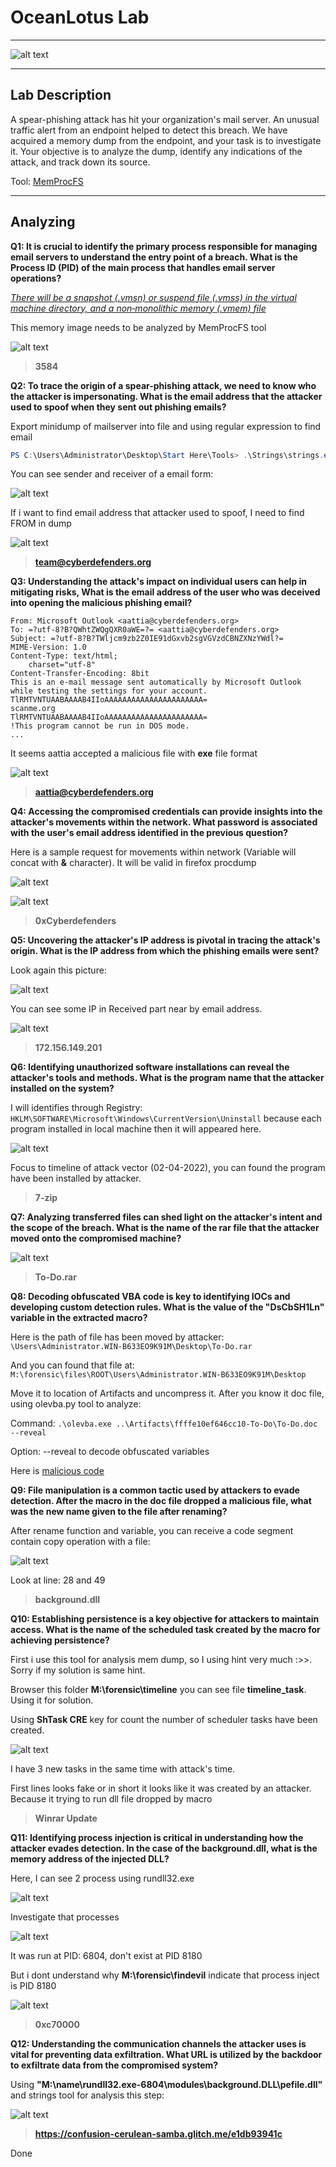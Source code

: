 # OceanLotus Lab
---
![alt text](image.png)

---
## Lab Description
A spear-phishing attack has hit your organization's mail server. An unusual traffic alert from an endpoint helped to detect this breach. We have acquired a memory dump from the endpoint, and your task is to investigate it. Your objective is to analyze the dump, identify any indications of the attack, and track down its source.

Tool:
[MemProcFS](https://github.com/ufrisk/MemProcFS)

---
## Analyzing
**Q1: It is crucial to identify the primary process responsible for managing email servers to understand the entry point of a breach. What is the Process ID (PID) of the main process that handles email server operations?**

[*There will be a snapshot (.vmsn) or suspend file (.vmss) in the virtual machine directory, and a non‐monolithic memory (.vmem) file*](https://knowledge.broadcom.com/external/article/181598/how-to-convert-a-vmware-virtual-machine.html)

This memory image needs to be analyzed by MemProcFS tool

![alt text](image-1.png)

> **3584**


**Q2: To trace the origin of a spear-phishing attack, we need to know who the attacker is impersonating. What is the email address that the attacker used to spoof when they sent out phishing emails?**

Export minidump of mailserver into file and using regular expression to find email
```powershell
PS C:\Users\Administrator\Desktop\Start Here\Tools> .\Strings\strings.exe -n 8 M:\name\hMailServer.ex-3584\minidump\minidump.dmp > mail_dump.txt
```

You can see sender and receiver of a email form:

![alt text](image-4.png)

If i want to find email address that attacker used to spoof, I need to find FROM in dump

![alt text](image-5.png)

> **team@cyberdefenders.org**

**Q3: Understanding the attack's impact on individual users can help in mitigating risks, What is the email address of the user who was deceived into opening the malicious phishing email?**

```
From: Microsoft Outlook <aattia@cyberdefenders.org>
To: =?utf-8?B?QWhtZWQgQXR0aWE=?= <aattia@cyberdefenders.org>
Subject: =?utf-8?B?TWljcm9zb2Z0IE91dGxvb2sgVGVzdCBNZXNzYWdl?=
MIME-Version: 1.0
Content-Type: text/html;
    charset="utf-8"
Content-Transfer-Encoding: 8bit
This is an e-mail message sent automatically by Microsoft Outlook while testing the settings for your account.
TlRMTVNTUAABAAAAB4IIoAAAAAAAAAAAAAAAAAAAAAA=
scanme.org
TlRMTVNTUAABAAAAB4IIoAAAAAAAAAAAAAAAAAAAAAA=
!This program cannot be run in DOS mode.
...
```

It seems aattia accepted a malicious file with **exe** file format

![alt text](image-6.png)

> **aattia@cyberdefenders.org**


**Q4: Accessing the compromised credentials can provide insights into the attacker's movements within the network. What password is associated with the user's email address identified in the previous question?**

Here is a sample request for movements within network (Variable will concat with **&** character). It will be valid in firefox procdump 

![alt text](image-7.png)

![alt text](image-8.png)

> **0xCyberdefenders**


**Q5: Uncovering the attacker's IP address is pivotal in tracing the attack's origin. What is the IP address from which the phishing emails were sent?**

Look again this picture:

![alt text](image-4.png)

You can see some IP in Received part near by email address.

![alt text](image-9.png)

> **172.156.149.201**

**Q6: Identifying unauthorized software installations can reveal the attacker's tools and methods. What is the program name that the attacker installed on the system?**

I will identifies through Registry: `HKLM\SOFTWARE\Microsoft\Windows\CurrentVersion\Uninstall` because each program installed in local machine then it will appeared here.

![alt text](image-10.png)

Focus to timeline of attack vector (02-04-2022), you can found the program have been installed by attacker.

> **7-zip**

**Q7: Analyzing transferred files can shed light on the attacker's intent and the scope of the breach. What is the name of the rar file that the attacker moved onto the compromised machine?**

![alt text](image-11.png)

> **To-Do.rar** 

**Q8: Decoding obfuscated VBA code is key to identifying IOCs and developing custom detection rules. What is the value of the "DsCbSH1Ln" variable in the extracted macro?**

Here is the path of file has been moved by attacker: ```\Users\Administrator.WIN-B633EO9K91M\Desktop\To-Do.rar```

And you can found that file at: `M:\forensic\files\ROOT\Users\Administrator.WIN-B633EO9K91M\Desktop`

Move it to location of Artifacts and uncompress it.
After you know it doc file, using olevba.py tool to analyze:

Command: ```.\olevba.exe ..\Artifacts\ffffe10ef646cc10-To-Do\To-Do.doc --reveal```

Option: --reveal to decode obfuscated variables

Here is [malicious code](temp.bas)

**Q9: File manipulation is a common tactic used by attackers to evade detection. After the macro in the doc file dropped a malicious file, what was the new name given to the file after renaming?**

After rename function and variable, you can receive a code segment contain copy operation with a file:

![alt text](image-12.png)

Look at line: 28 and 49

> **background.dll**

**Q10: Establishing persistence is a key objective for attackers to maintain access. What is the name of the scheduled task created by the macro for achieving persistence?**

First i use this tool for analysis mem dump, so I using hint very much :>>. Sorry if my solution is same hint.

Browser this folder **M:\forensic\timeline** you can see file **timeline_task**. Using it for solution.

Using **ShTask CRE** key for count the number of scheduler tasks have been created.

![alt text](image-14.png)

I have 3 new tasks in the same time with attack's time. 

First lines looks fake or in short it looks like it was created by an attacker. Because it trying to run dll file dropped by macro

> **Winrar Update**

**Q11: Identifying process injection is critical in understanding how the attacker evades detection. In the case of the background.dll, what is the memory address of the injected DLL?**

Here, I can see 2 process using rundll32.exe

![alt text](image-15.png)

Investigate that processes

![alt text](image-16.png)

It was run at PID: 6804, don't exist at PID 8180

But i dont understand why **M:\forensic\findevil** indicate that process inject is PID 8180

![alt text](image-17.png)

> **0xc70000**

**Q12: Understanding the communication channels the attacker uses is vital for preventing data exfiltration. What URL is utilized by the backdoor to exfiltrate data from the compromised system?**

Using **"M:\name\rundll32.exe-6804\modules\background.DLL\pefile.dll"** and strings tool for analysis this step:

![alt text](image-18.png)

> **https://confusion-cerulean-samba.glitch.me/e1db93941c**

Done